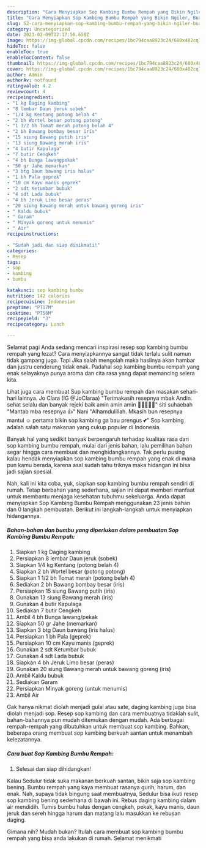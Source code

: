 ```yaml
---
description: "Cara Menyiapkan Sop Kambing Bumbu Rempah yang Bikin Ngiler, Buat Buka Puasa}"
title: "Cara Menyiapkan Sop Kambing Bumbu Rempah yang Bikin Ngiler, Buat Buka Puasa}"
slug: 52-cara-menyiapkan-sop-kambing-bumbu-rempah-yang-bikin-ngiler-buat-buka-puasa
category: Uncategorized
date: 2023-02-09T12:17:56.650Z
image: https://img-global.cpcdn.com/recipes/1bc794caa8923c24/680x482cq70/sop-kambing-bumbu-rempah-foto-resep-utama.jpg
hideToc: false
enableToc: true
enableTocContent: false
thumbnail: https://img-global.cpcdn.com/recipes/1bc794caa8923c24/680x482cq70/sop-kambing-bumbu-rempah-foto-resep-utama.jpg
cover: https://img-global.cpcdn.com/recipes/1bc794caa8923c24/680x482cq70/sop-kambing-bumbu-rempah-foto-resep-utama.jpg
author: Admin
authorAv: notfound
ratingvalue: 4.2
reviewcount: 4
recipeingredient:
- "1 kg Daging kambing"
- "8 lembar Daun jeruk sobek"
- "1/4 kg Kentang potong belah 4"
- "2 bh Wortel besar potong potong"
- "1 1/2 bh Tomat merah potong belah 4"
- "2 bh Bawang bombay besar iris"
- "15 siung Bawang putih iris"
- "13 siung Bawang merah iris"
- "4 butir Kapulaga"
- "7 butir Cengkeh"
- "4 bh Bunga lawangpekak"
- "50 gr Jahe memarkan"
- "3 btg Daun bawang iris halus"
- "1 bh Pala geprek"
- "10 cm Kayu manis geprek"
- "2 sdt Ketumbar bubuk"
- "4 sdt Lada bubuk"
- "4 bh Jeruk Limo besar peras"
- "20 siung Bawang merah untuk bawang goreng iris"
- " Kaldu bubuk"
- " Garam"
- " Minyak goreng untuk menumis"
- " Air"
recipeinstructions:

- "Sudah jadi dan siap dinikmati!"
categories:
- Resep
tags:
- sop
- kambing
- bumbu

katakunci: sop kambing bumbu 
nutrition: 142 calories
recipecuisine: Indonesian
preptime: "PT17M"
cooktime: "PT56M"
recipeyield: "3"
recipecategory: Lunch

---
```



Selamat pagi Anda sedang mencari inspirasi resep sop kambing bumbu rempah yang lezat? Cara menyiapkannya sangat tidak terlalu sulit namun tidak gampang juga. Tapi Jika salah mengolah maka hasilnya akan hambar dan justru cenderung tidak enak. Padahal sop kambing bumbu rempah yang enak selayaknya punya aroma dan cita rasa yang dapat memancing selera kita.


Lihat juga cara membuat Sup kambing bumbu rempah dan masakan sehari-hari lainnya. Jo Clara (IG @JoClaraa) &#34;Terimakasih resepnya mbak Andin. sehat selalu dan banyak rejeki baik amin amin amin 🙏🏻🙏🏻😇&#34; siti suhaebah &#34;Mantab mba resepnya 👍&#34; Nani &#34;Alhamdulillah. Mkasih bun resepnya mantul ☺ pertama bikin sop kambing ga bau prengus 💕&#34; Sop kambing adalah salah satu makanan yang cukup populer di Indonesia.

Banyak hal yang sedikit banyak berpengaruh terhadap kualitas rasa dari sop kambing bumbu rempah, mulai dari jenis bahan, lalu pemilihan bahan segar hingga cara membuat dan menghidangkannya. Tak perlu pusing kalau hendak menyiapkan sop kambing bumbu rempah yang enak di mana pun kamu berada, karena asal sudah tahu triknya maka hidangan ini bisa jadi sajian spesial.


Nah, kali ini kita coba, yuk, siapkan sop kambing bumbu rempah sendiri di rumah. Tetap berbahan yang sederhana, sajian ini dapat memberi manfaat untuk membantu menjaga kesehatan tubuhmu sekeluarga. Anda dapat menyiapkan Sop Kambing Bumbu Rempah menggunakan 23 jenis bahan dan 0 langkah pembuatan. Berikut ini langkah-langkah untuk menyiapkan hidangannya.

<!--inarticleads1-->

##### Bahan-bahan dan bumbu yang diperlukan dalam pembuatan Sop Kambing Bumbu Rempah:

1. Siapkan 1 kg Daging kambing
1. Persiapkan 8 lembar Daun jeruk (sobek)
1. Siapkan 1/4 kg Kentang (potong belah 4)
1. Siapkan 2 bh Wortel besar (potong potong)
1. Siapkan 1 1/2 bh Tomat merah (potong belah 4)
1. Sediakan 2 bh Bawang bombay besar (iris)
1. Persiapkan 15 siung Bawang putih (iris)
1. Gunakan 13 siung Bawang merah (iris)
1. Gunakan 4 butir Kapulaga
1. Sediakan 7 butir Cengkeh
1. Ambil 4 bh Bunga lawang/pekak
1. Siapkan 50 gr Jahe (memarkan)
1. Siapkan 3 btg Daun bawang (iris halus)
1. Persiapkan 1 bh Pala (geprek)
1. Persiapkan 10 cm Kayu manis (geprek)
1. Gunakan 2 sdt Ketumbar bubuk
1. Gunakan 4 sdt Lada bubuk
1. Siapkan 4 bh Jeruk Limo besar (peras)
1. Gunakan 20 siung Bawang merah untuk bawang goreng (iris)
1. Ambil  Kaldu bubuk
1. Sediakan  Garam
1. Persiapkan  Minyak goreng (untuk menumis)
1. Ambil  Air


Gak hanya nikmat diolah menjadi gulai atau sate, daging kambing juga bisa diolah menjadi sop. Resep sop kambing dan cara membuatnya tidaklah sulit, bahan-bahannya pun mudah ditemukan dengan mudah. Ada berbagai rempah-rempah yang dibutuhkan untuk membuat sop kambing. Bahkan, beberapa orang membuat sop kambing berkuah santan untuk menambah kelezatannya. 

<!--inarticleads2-->

##### Cara buat Sop Kambing Bumbu Rempah:


1. Selesai dan siap dihidangkan!

Kalau Sedulur tidak suka makanan berkuah santan, bikin saja sop kambing bening. Bumbu rempah yang kaya membuat rasanya gurih, harum, dan enak. Nah, supaya tidak bingung saat membuatnya, Sedulur bisa ikuti resep sop kambing bening sederhana di bawah ini. Rebus daging kambing dalam air mendidih. Tumis bumbu halus dengan cengkeh, pekak, kayu manis, daun jeruk dan sereh hingga harum dan matang lalu masukkan ke rebusan daging. 

Gimana nih? Mudah bukan? Itulah cara membuat sop kambing bumbu rempah yang bisa anda lakukan di rumah. Selamat menikmati
